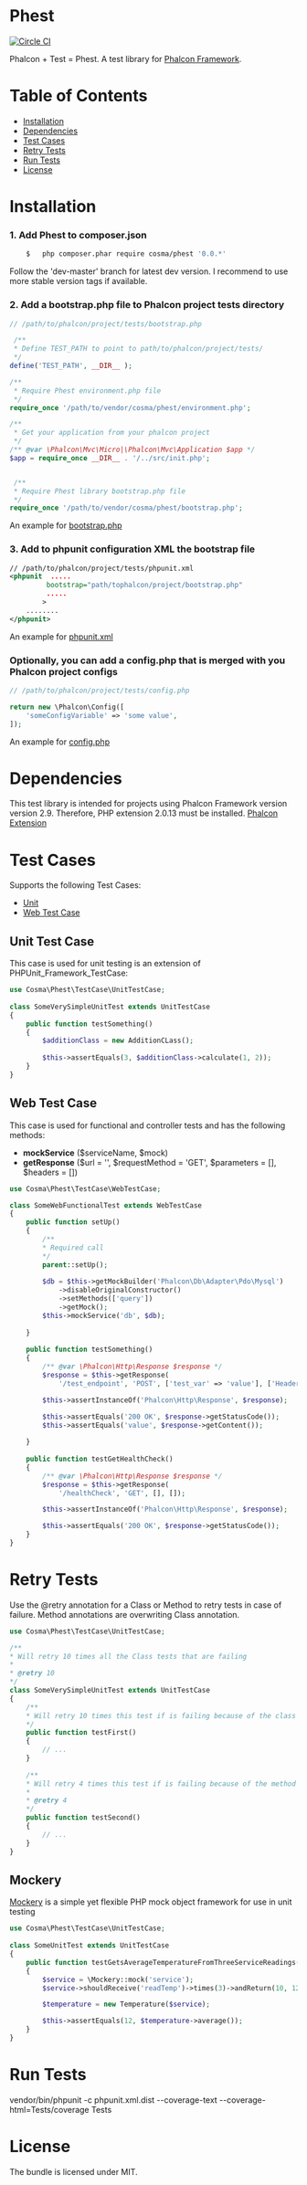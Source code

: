 Phest
=====

[![Circle CI](https://circleci.com/gh/cosma/phest.svg?style=svg)](https://circleci.com/gh/cosma/phest)


Phalcon + Test = Phest.
A test library for [Phalcon Framework](http://phalconphp.com).


# Table of Contents

 - [Installation](#installation)
 - [Dependencies](#dependencies)
 - [Test Cases](#test-cases)
 - [Retry Tests](#retry-tests)
 - [Run Tests](#run-tests)
 - [License](#license)


# Installation

### 1. Add Phest to composer.json
```bash
    $   php composer.phar require cosma/phest '0.0.*'
```
Follow the 'dev-master' branch for latest dev version. 
I recommend to use more stable version tags if available.

### 2. Add a bootstrap.php file to Phalcon project tests directory
```php
// /path/to/phalcon/project/tests/bootstrap.php

 /**
 * Define TEST_PATH to point to path/to/phalcon/project/tests/
 */
define('TEST_PATH', __DIR__ );

/**
 * Require Phest environment.php file
 */
require_once '/path/to/vendor/cosma/phest/environment.php';

/**
 * Get your application from your phalcon project
 */    
/** @var \Phalcon\Mvc\Micro|\Phalcon\Mvc\Application $app */
$app = require_once __DIR__ . '/../src/init.php';


 /**
 * Require Phest library bootstrap.php file
 */
require_once '/path/to/vendor/cosma/phest/bootstrap.php';
```
An example for [bootstrap.php](https://github.com/cosma/phest/blob/master/examples/bootstrap.php)

### 3. Add to phpunit configuration XML the bootstrap file
```xml
// /path/to/phalcon/project/tests/phpunit.xml
<phpunit  .....
         bootstrap="path/tophalcon/project/bootstrap.php"
         .....
        >
    ........
</phpunit>
```
An example for [phpunit.xml](https://github.com/cosma/phest/blob/master/examples/phpunit.xml)

### Optionally, you can add a config.php that is merged with you Phalcon project configs
```php
// /path/to/phalcon/project/tests/config.php

return new \Phalcon\Config([
    'someConfigVariable' => 'some value',
]);
```
An example for [config.php](https://github.com/cosma/phest/blob/master/examples/config.php)


# Dependencies

This test library is intended for projects using  Phalcon Framework version version 2.9.
Therefore, PHP extension 2.0.13 must be installed. [Phalcon Extension](https://docs.phalconphp.com/uk/latest/reference/install.html)


# Test Cases

Supports the following Test Cases:

* [Unit](#unit-test-case)
* [Web Test Case](#web-test-case)


## Unit Test Case

This case is used for unit testing is an extension of PHPUnit_Framework_TestCase:

```php
use Cosma\Phest\TestCase\UnitTestCase;
 
class SomeVerySimpleUnitTest extends UnitTestCase
{
    public function testSomething()
    {
        $additionClass = new AdditionCLass();
        
        $this->assertEquals(3, $additionClass->calculate(1, 2)); 
    }
}
```
 
 
## Web Test Case

This case is used for functional and controller tests and has the following methods:

* **mockService** ($serviceName, $mock)
* **getResponse** ($url = '', $requestMethod = 'GET', $parameters = [], $headers = [])

```php
use Cosma\Phest\TestCase\WebTestCase;

class SomeWebFunctionalTest extends WebTestCase
{
    public function setUp()
    {
        /**
        * Required call
        */
        parent::setUp();
        
        $db = $this->getMockBuilder('Phalcon\Db\Adapter\Pdo\Mysql')
            ->disableOriginalConstructor()
            ->setMethods(['query'])
            ->getMock();
        $this->mockService('db', $db);
        
    }
    
    public function testSomething()
    {
        /** @var \Phalcon\Http\Response $response */
        $response = $this->getResponse(
            '/test_endpoint', 'POST', ['test_var' => 'value'], ['Header1' => 223456789, 'Header2' => 'value2']);

        $this->assertInstanceOf('Phalcon\Http\Response', $response);

        $this->assertEquals('200 OK', $response->getStatusCode());
        $this->assertEquals('value', $response->getContent());
        
    }
    
    public function testGetHealthCheck()
    {
        /** @var \Phalcon\Http\Response $response */
        $response = $this->getResponse(
            '/healthCheck', 'GET', [], []);

        $this->assertInstanceOf('Phalcon\Http\Response', $response);

        $this->assertEquals('200 OK', $response->getStatusCode());
    }
}
```


# Retry Tests

Use the @retry annotation for a Class or Method to retry tests in case of failure.
Method annotations are overwriting Class annotation.

```php
use Cosma\Phest\TestCase\UnitTestCase;

/**
* Will retry 10 times all the Class tests that are failing
*
* @retry 10 
*/ 
class SomeVerySimpleUnitTest extends UnitTestCase
{
    /**
    * Will retry 10 times this test if is failing because of the class annotation from above
    */
    public function testFirst()
    {
        // ...
    }
    
    /**
    * Will retry 4 times this test if is failing because of the method annotation from below
    *
    * @retry 4 
    */
    public function testSecond()
    {
        // ...
    }
}
```


## Mockery

[Mockery](https://github.com/padraic/mockery) is a simple yet flexible PHP mock object framework for use in unit testing

```php
use Cosma\Phest\TestCase\UnitTestCase;
       
class SomeUnitTest extends UnitTestCase
{
    public function testGetsAverageTemperatureFromThreeServiceReadings()
    {
        $service = \Mockery::mock('service');
        $service->shouldReceive('readTemp')->times(3)->andReturn(10, 12, 14);

        $temperature = new Temperature($service);

        $this->assertEquals(12, $temperature->average());
    }
}    
```


# Run Tests

vendor/bin/phpunit -c phpunit.xml.dist --coverage-text --coverage-html=Tests/coverage Tests

# License

The bundle is licensed under MIT.
